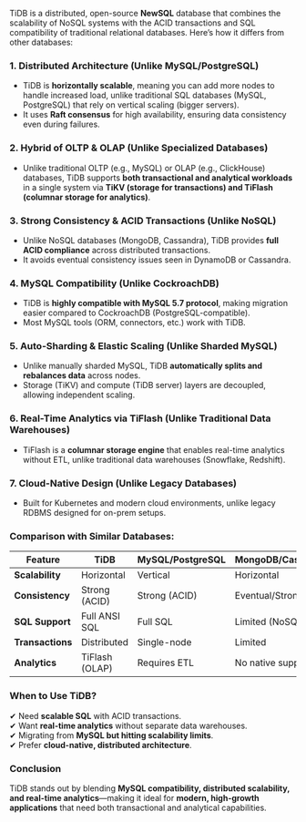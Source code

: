 TiDB is a distributed, open-source **NewSQL** database that combines the scalability of NoSQL systems with the ACID transactions and SQL compatibility of traditional relational databases. Here’s how it differs from other databases:

### **1. Distributed Architecture (Unlike MySQL/PostgreSQL)**
   - TiDB is **horizontally scalable**, meaning you can add more nodes to handle increased load, unlike traditional SQL databases (MySQL, PostgreSQL) that rely on vertical scaling (bigger servers).
   - It uses **Raft consensus** for high availability, ensuring data consistency even during failures.

### **2. Hybrid of OLTP & OLAP (Unlike Specialized Databases)**
   - Unlike traditional OLTP (e.g., MySQL) or OLAP (e.g., ClickHouse) databases, TiDB supports **both transactional and analytical workloads** in a single system via **TiKV (storage for transactions) and TiFlash (columnar storage for analytics)**.

### **3. Strong Consistency & ACID Transactions (Unlike NoSQL)**
   - Unlike NoSQL databases (MongoDB, Cassandra), TiDB provides **full ACID compliance** across distributed transactions.
   - It avoids eventual consistency issues seen in DynamoDB or Cassandra.

### **4. MySQL Compatibility (Unlike CockroachDB)**
   - TiDB is **highly compatible with MySQL 5.7 protocol**, making migration easier compared to CockroachDB (PostgreSQL-compatible).
   - Most MySQL tools (ORM, connectors, etc.) work with TiDB.

### **5. Auto-Sharding & Elastic Scaling (Unlike Sharded MySQL)**
   - Unlike manually sharded MySQL, TiDB **automatically splits and rebalances data** across nodes.
   - Storage (TiKV) and compute (TiDB server) layers are decoupled, allowing independent scaling.

### **6. Real-Time Analytics via TiFlash (Unlike Traditional Data Warehouses)**
   - TiFlash is a **columnar storage engine** that enables real-time analytics without ETL, unlike traditional data warehouses (Snowflake, Redshift).

### **7. Cloud-Native Design (Unlike Legacy Databases)**
   - Built for Kubernetes and modern cloud environments, unlike legacy RDBMS designed for on-prem setups.

### **Comparison with Similar Databases:**
| Feature          | TiDB           | MySQL/PostgreSQL | MongoDB/Cassandra | CockroachDB |
|------------------|----------------|------------------|-------------------|-------------|
| **Scalability**  | Horizontal     | Vertical         | Horizontal        | Horizontal  |
| **Consistency**  | Strong (ACID)  | Strong (ACID)    | Eventual/Strong   | Strong (ACID) |
| **SQL Support**  | Full ANSI SQL  | Full SQL         | Limited (NoSQL)   | PostgreSQL SQL |
| **Transactions** | Distributed   | Single-node      | Limited           | Distributed |
| **Analytics**    | TiFlash (OLAP)| Requires ETL     | No native support | Limited     |

### **When to Use TiDB?**
✔ Need **scalable SQL** with ACID transactions.  
✔ Want **real-time analytics** without separate data warehouses.  
✔ Migrating from **MySQL but hitting scalability limits**.  
✔ Prefer **cloud-native, distributed architecture**.  

### **Conclusion**
TiDB stands out by blending **MySQL compatibility, distributed scalability, and real-time analytics**—making it ideal for **modern, high-growth applications** that need both transactional and analytical capabilities.  

